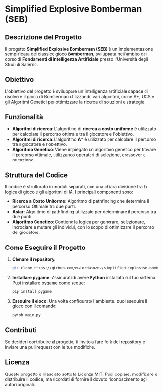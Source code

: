 # Simplified Explosive Bomberman (SEB)

## Descrizione del Progetto

Il progetto **Simplified Explosive Bomberman (SEB)** è un'implementazione semplificata del classico gioco **Bomberman**, sviluppata nell'ambito del corso di **Fondamenti di Intelligenza Artificiale** presso l'Università degli Studi di Salerno.

## Obiettivo

L'obiettivo del progetto è sviluppare un'intelligenza artificiale capace di risolvere il gioco di Bomberman utilizzando vari algoritmi, come A*, UCS e gli Algoritmi Genetici per ottimizzare la ricerca di soluzioni e strategie.

## Funzionalità
- **Algoritmi di ricerca**: L'algoritmo di **ricerca a costo uniforme** è utilizzato per calcolare il percorso ottimale tra il giocatore e l'obiettivo.
- **Algoritmi di ricerca**: L'algoritmo **A*** è utilizzato per calcolare il percorso tra il giocatore e l'obiettivo.
- **Algoritmo Genetico**: Viene impiegato un algoritmo genetico per trovare il percorso ottimale, utilizzando operatori di selezione, crossover e mutazione.


## Struttura del Codice

Il codice è strutturato in moduli separati, con una chiara divisione tra la logica di gioco e gli algoritmi di IA. I principali componenti sono:

- **Ricerca a Costo Uniforme**: Algoritmo di pathfinding che determina il percorso Ottimale tra due punti.
- **Astar**: Algoritmo di pathfinding utilizzato per determinare il percorso tra due punti.
- **Algoritmo Genetico**: Contiene la logica per generare, selezionare, incrociare e mutare gli individui, con lo scopo di ottimizzare il percorso del giocatore.

## Come Eseguire il Progetto

1. **Clonare il repository**:
   ```bash
   git clone https://github.com/MGiordano202/Simplified-Explosive-Bomberman-SEB
   ```
2. **Installare pygame**:
    Assicurati di avere **Python** installato sul tuo sistema. Puoi installare pygame come segue:
   ```bash
   pip install pygame
   ```
3. **Eseguire il gioco**:
   Una volta configurato l'ambiente, puoi eseguire il gioco con il comando:
   ```bash
   pytoh main.py
   ```

## Contributi

Se desideri contribuire al progetto, ti invito a fare fork del repository e inviare una pull request con le tue modifiche.

## Licenza

Questo progetto è rilasciato sotto la Licenza MIT. Puoi copiare, modificare e distribuire il codice, ma ricordati di fornire il dovuto riconoscimento agli autori originali.
